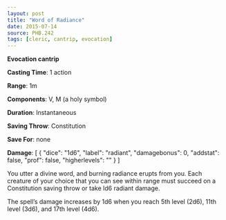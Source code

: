 ```yaml
---
layout: post
title: "Word of Radiance"
date: 2015-07-14
source: PHB.242
tags: [cleric, cantrip, evocation]
---
```


**Evocation cantrip**

**Casting Time**: 1 action

**Range**: 1m

**Components**: V, M (a holy symbol)

**Duration**: Instantaneous

**Saving Throw**: Constitution

**Save For**: none

**Damage**: [ { "dice": "1d6", "label": "radiant", "damagebonus": 0, "addstat": false, "prof": false, "higherlevels": "" } ]

You utter a divine word, and burning radiance erupts from you. Each creature of your choice that you can see within range must succeed on a Constitution saving
throw or take ld6 radiant damage.

The spell’s damage increases by 1d6 when you reach 5th level (2d6), 11th level (3d6), and 17th level (4d6).